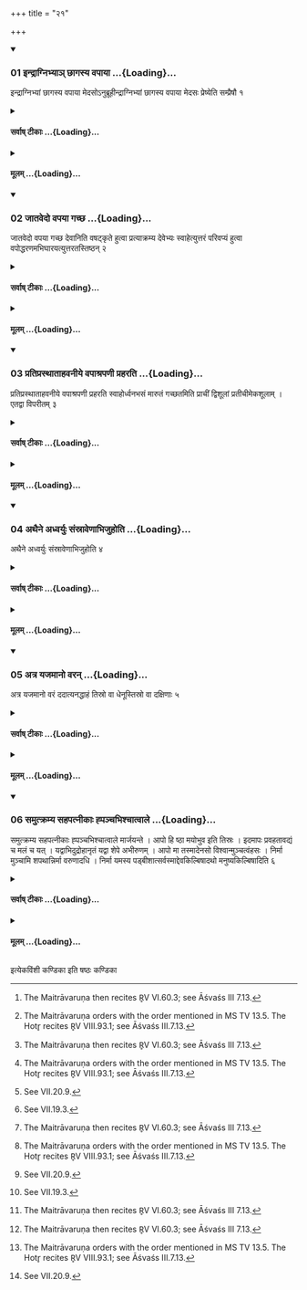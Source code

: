 +++
title = "२१"

+++

<div class="js_include" includetitle="true" newlevelforh1="3" unfilled url="/vedAH_yajuH/taittirIyam/sUtram/ApastambaH/shrautam/vishvAsa-prastutiH/07/21/01_indrAgnibhyA~n_ChAgasya_vapAyA.md">
<details open><summary><h3>01 इन्द्राग्निभ्याञ् छागस्य वपाया ...{Loading}...</h3></summary>

इन्द्राग्निभ्यां छागस्य वपाया मेदसोऽनुब्रूहीन्द्राग्निभ्यां छागस्य वपाया मेदसः प्रेष्येति सम्प्रैषौ १
</details>
</div>
<div class="js_include collapsed" newlevelforh1="4" title="सर्वाष् टीकाः" unfilled url="/vedAH_yajuH/taittirIyam/sUtram/ApastambaH/shrautam/sarvASh_TIkAH/07/21/01_indrAgnibhyA~n_ChAgasya_vapAyA.md">
<details><summary><h4>सर्वाष् टीकाः ...{Loading}...</h4></summary>
<details><summary>थिते</summary>

1. The orders of Adhvaryu to the Maitrāvaruṇa at the time of offering of the omentum are: “Do you recite the invitatory verse for Indra-and-Agni (in connection with the offering the fat, of the omentum of the he-goat”,[^1] and “Do you order (the Hotr̥ to recite the offering-verse) for Indra-and-Agni connection (in connection with the offering) of the fat, of the omentum, of he-goat”.[^2]  


[^1]: The Maitrāvaruṇa then recites R̥V VI.60.3; see Āśvaśs III 7.13.  

[^2]: The Maitrāvaruṇa orders with the order mentioned in MS TV 13.5. The Hotr̥ recites R̥V VIII.93.1; see Āśvaśs III.7.13.
</details>
</details>
</div>
<div class="js_include collapsed" newlevelforh1="4" title="मूलम्" unfilled url="/vedAH_yajuH/taittirIyam/sUtram/ApastambaH/shrautam/mUlam/07/21/01_indrAgnibhyA~n_ChAgasya_vapAyA.md">
<details><summary><h4>मूलम् ...{Loading}...</h4></summary>

इन्द्राग्निभ्यां छागस्य वपाया मेदसोऽनुब्रूहीन्द्राग्निभ्यां छागस्य वपाया मेदसः प्रेष्येति सम्प्रैषौ १
</details>
</div>
<div class="js_include" includetitle="true" newlevelforh1="3" unfilled url="/vedAH_yajuH/taittirIyam/sUtram/ApastambaH/shrautam/vishvAsa-prastutiH/07/21/02_jAtavedo_vapayA_gachCha.md">
<details open><summary><h3>02 जातवेदो वपया गच्छ ...{Loading}...</h3></summary>

जातवेदो वपया गच्छ देवानिति वषट्कृते हुत्वा प्रत्याक्रम्य देवेभ्यः स्वाहेत्युत्तरं परिवप्यं हुत्वा वपोद्धरणमभिघारयत्युत्तरतस्तिष्ठन् २
</details>
</div>
<div class="js_include collapsed" newlevelforh1="4" title="सर्वाष् टीकाः" unfilled url="/vedAH_yajuH/taittirIyam/sUtram/ApastambaH/shrautam/sarvASh_TIkAH/07/21/02_jAtavedo_vapayA_gachCha.md">
<details><summary><h4>सर्वाष् टीकाः ...{Loading}...</h4></summary>
<details><summary>थिते</summary>

2. After (the Hotr̥) has uttered vaṣaṭ (at the end of his verse), with jātavedo vapayā gaccha devān...[^1] having offered (the omentum), having stepped back, with devebhyaḥ svāha[^2] having offered the second peri-omentum-libation[^3] standing to the north, he pours ghee on that opening (on the body of the animal) from where the omentum was extracted.[^4]  


[^1]: TS III.1.4.n.  

[^2]: TS III.1.4.0.  

[^3]: See VII.20.9.  

[^4]: See VII.19.3.
</details>
</details>
</div>
<div class="js_include collapsed" newlevelforh1="4" title="मूलम्" unfilled url="/vedAH_yajuH/taittirIyam/sUtram/ApastambaH/shrautam/mUlam/07/21/02_jAtavedo_vapayA_gachCha.md">
<details><summary><h4>मूलम् ...{Loading}...</h4></summary>

जातवेदो वपया गच्छ देवानिति वषट्कृते हुत्वा प्रत्याक्रम्य देवेभ्यः स्वाहेत्युत्तरं परिवप्यं हुत्वा वपोद्धरणमभिघारयत्युत्तरतस्तिष्ठन् २
</details>
</div>
<div class="js_include" includetitle="true" newlevelforh1="3" unfilled url="/vedAH_yajuH/taittirIyam/sUtram/ApastambaH/shrautam/vishvAsa-prastutiH/07/21/03_pratiprasthAtAhavanIye_vapAshrapaNI_praharati.md">
<details open><summary><h3>03 प्रतिप्रस्थाताहवनीये वपाश्रपणी प्रहरति ...{Loading}...</h3></summary>

प्रतिप्रस्थाताहवनीये वपाश्रपणी प्रहरति स्वाहोर्ध्वनभसं मारुतं गच्छतमिति प्राचीं द्विशूलां प्रतीचीमेकशूलाम् । एतद्वा विपरीतम् ३
</details>
</div>
<div class="js_include collapsed" newlevelforh1="4" title="सर्वाष् टीकाः" unfilled url="/vedAH_yajuH/taittirIyam/sUtram/ApastambaH/shrautam/sarvASh_TIkAH/07/21/03_pratiprasthAtAhavanIye_vapAshrapaNI_praharati.md">
<details><summary><h4>सर्वाष् टीकाः ...{Loading}...</h4></summary>
<details><summary>थिते</summary>

3. The Pratiprasthātr̥ throws the omentum-roasting sticks in the Āhavanīya with svāhordhvanabhasaṁ mārutaṁ gacchatam[^1]—he throws the two-pronged (stick) with its point to the east;[^2] the one-pronged (stick) with its point to the west;[^3] or in the round about manner.[^4]  


[^1]: TS 1.3.9.9.  

[^2-3]: Cf. TS VI.3.9.6; MS III. 10.1.  

[^4]: See Māśs 1.8.4.38.
</details>
</details>
</div>
<div class="js_include collapsed" newlevelforh1="4" title="मूलम्" unfilled url="/vedAH_yajuH/taittirIyam/sUtram/ApastambaH/shrautam/mUlam/07/21/03_pratiprasthAtAhavanIye_vapAshrapaNI_praharati.md">
<details><summary><h4>मूलम् ...{Loading}...</h4></summary>

प्रतिप्रस्थाताहवनीये वपाश्रपणी प्रहरति स्वाहोर्ध्वनभसं मारुतं गच्छतमिति प्राचीं द्विशूलां प्रतीचीमेकशूलाम् । एतद्वा विपरीतम् ३
</details>
</div>
<div class="js_include" includetitle="true" newlevelforh1="3" unfilled url="/vedAH_yajuH/taittirIyam/sUtram/ApastambaH/shrautam/vishvAsa-prastutiH/07/21/04_athaine_adhvaryuH_saMsrAveNAbhijuhoti.md">
<details open><summary><h3>04 अथैने अध्वर्युः संस्रावेणाभिजुहोति ...{Loading}...</h3></summary>

अथैने अध्वर्युः संस्रावेणाभिजुहोति ४
</details>
</div>
<div class="js_include collapsed" newlevelforh1="4" title="सर्वाष् टीकाः" unfilled url="/vedAH_yajuH/taittirIyam/sUtram/ApastambaH/shrautam/sarvASh_TIkAH/07/21/04_athaine_adhvaryuH_saMsrAveNAbhijuhoti.md">
<details><summary><h4>सर्वाष् टीकाः ...{Loading}...</h4></summary>
<details><summary>थिते</summary>

4. The Adhvaryu offers the remnant ghee (in the Juhu) upon both these (viz. the omentum-roasting-sticks).
</details>
</details>
</div>
<div class="js_include collapsed" newlevelforh1="4" title="मूलम्" unfilled url="/vedAH_yajuH/taittirIyam/sUtram/ApastambaH/shrautam/mUlam/07/21/04_athaine_adhvaryuH_saMsrAveNAbhijuhoti.md">
<details><summary><h4>मूलम् ...{Loading}...</h4></summary>

अथैने अध्वर्युः संस्रावेणाभिजुहोति ४
</details>
</div>
<div class="js_include" includetitle="true" newlevelforh1="3" unfilled url="/vedAH_yajuH/taittirIyam/sUtram/ApastambaH/shrautam/vishvAsa-prastutiH/07/21/05_atra_yajamAno_varan.md">
<details open><summary><h3>05 अत्र यजमानो वरन् ...{Loading}...</h3></summary>

अत्र यजमानो वरं ददात्यनद्धाहं तिस्रो वा धेनूस्तिस्रो वा दक्षिणाः ५
</details>
</div>
<div class="js_include collapsed" newlevelforh1="4" title="सर्वाष् टीकाः" unfilled url="/vedAH_yajuH/taittirIyam/sUtram/ApastambaH/shrautam/sarvASh_TIkAH/07/21/05_atra_yajamAno_varan.md">
<details><summary><h4>सर्वाष् टीकाः ...{Loading}...</h4></summary>
<details><summary>थिते</summary>

5. At this stage[^1] the sacrificer gives a chosen gift to the priests: an ox, or three milch-cows, or three (other) cows as the gifts.  


[^1]: ŚB XI.7.2.4 mentions this as the view of some ritualists to give gifts at this stage; but it does not support this view.
</details>
</details>
</div>
<div class="js_include collapsed" newlevelforh1="4" title="मूलम्" unfilled url="/vedAH_yajuH/taittirIyam/sUtram/ApastambaH/shrautam/mUlam/07/21/05_atra_yajamAno_varan.md">
<details><summary><h4>मूलम् ...{Loading}...</h4></summary>

अत्र यजमानो वरं ददात्यनद्धाहं तिस्रो वा धेनूस्तिस्रो वा दक्षिणाः ५
</details>
</div>
<div class="js_include" includetitle="true" newlevelforh1="3" unfilled url="/vedAH_yajuH/taittirIyam/sUtram/ApastambaH/shrautam/vishvAsa-prastutiH/07/21/06_samutkramya_sahapatnIkAH_hpanchabhishchAtvAle.md">
<details open><summary><h3>06 समुत्क्रम्य सहपत्नीकाः ह्पञ्चभिश्चात्वाले ...{Loading}...</h3></summary>

समुत्क्रम्य सहपत्नीकाः ह्पञ्चभिश्चात्वाले मार्जयन्ते । आपो हि ष्ठा मयोभुव इति तिस्रः । इदमापः प्रवहतावद्यं च मलं च यत् । यद्वाभिदुद्रोहानृतं यद्वा शेपे अभीरुणम् । आपो मा तस्मादेनसो विश्वान्मुञ्चत्वंहसः । निर्मा मुञ्चामि शपथान्निर्मा वरुणादधि । निर्मा यमस्य पड्बीशात्सर्वस्माद्देवकिल्बिषादथो मनुष्यकिल्बिषादिति ६
</details>
</div>
<div class="js_include collapsed" newlevelforh1="4" title="सर्वाष् टीकाः" unfilled url="/vedAH_yajuH/taittirIyam/sUtram/ApastambaH/shrautam/sarvASh_TIkAH/07/21/06_samutkramya_sahapatnIkAH_hpanchabhishchAtvAle.md">
<details><summary><h4>सर्वाष् टीकाः ...{Loading}...</h4></summary>
<details><summary>थिते</summary>

6. Having gone there, the priests along with the wife of the sacrificer cleanse themselves near the pit, with five (verses) āpo hi ṣṭhā mayobhuvaḥ... these three;[^1] idamāpaḥ pravahata...[^2] nir mā muñcāmi śapathāt... (and these two).[^3]  


[^1]: TS IV.1.5.b-d.  

[^2]: Cp. VS VI.17.  

[^3]: Cp. RV. X.97.16.
</details>
</details>
</div>
<div class="js_include collapsed" newlevelforh1="4" title="मूलम्" unfilled url="/vedAH_yajuH/taittirIyam/sUtram/ApastambaH/shrautam/mUlam/07/21/06_samutkramya_sahapatnIkAH_hpanchabhishchAtvAle.md">
<details><summary><h4>मूलम् ...{Loading}...</h4></summary>

समुत्क्रम्य सहपत्नीकाः ह्पञ्चभिश्चात्वाले मार्जयन्ते । आपो हि ष्ठा मयोभुव इति तिस्रः । इदमापः प्रवहतावद्यं च मलं च यत् । यद्वाभिदुद्रोहानृतं यद्वा शेपे अभीरुणम् । आपो मा तस्मादेनसो विश्वान्मुञ्चत्वंहसः । निर्मा मुञ्चामि शपथान्निर्मा वरुणादधि । निर्मा यमस्य पड्बीशात्सर्वस्माद्देवकिल्बिषादथो मनुष्यकिल्बिषादिति ६
</details>
</div>





  
इत्येकविंशी कण्डिका 
इति षष्ठः कण्डिका 
